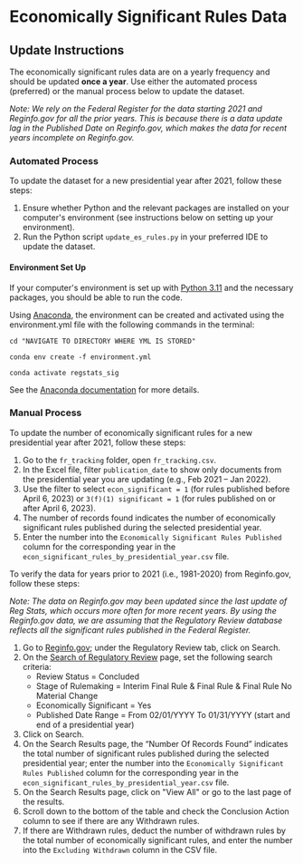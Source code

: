 # Economically Significant Rules Data

## Update Instructions

The economically significant rules data are on a yearly frequency and should be updated **once a year**. Use either the automated process (preferred) or the manual process below to update the dataset.

*Note: We rely on the Federal Register for the data starting 2021 and Reginfo.gov for all the prior years. This is because there is a data update lag in the Published Date on Reginfo.gov, which makes the data for recent years incomplete on Reginfo.gov.*

### Automated Process

To update the dataset for a new presidential year after 2021, follow these steps:

1. Ensure whether Python and the relevant packages are installed on your computer's environment (see instructions below on setting up your environment).
1. Run the Python script `update_es_rules.py` in your preferred IDE to update the dataset.

#### Environment Set Up

If your computer's environment is set up with [Python 3.11](https://www.python.org/downloads/) and the necessary packages, you should be able to run the code.

Using [Anaconda](https://www.anaconda.com/products/distribution), the environment can be created and activated using the environment.yml file with the following commands in the terminal:

```{bash}
cd "NAVIGATE TO DIRECTORY WHERE YML IS STORED"

conda env create -f environment.yml

conda activate regstats_sig
```

See the [Anaconda documentation](https://docs.conda.io/projects/conda/en/latest/user-guide/tasks/manage-environments.html) for more details.

### Manual Process

To update the number of economically significant rules for a new presidential year after 2021, follow these steps:

1. Go to the `fr_tracking` folder, open `fr_tracking.csv`.
2. In the Excel file, filter `publication_date` to show only documents from the presidential year you are updating (e.g., Feb 2021 – Jan 2022).
3. Use the filter to select `econ_significant = 1` (for rules published before April 6, 2023) or `3(f)(1) significant = 1` (for rules published on or after April 6, 2023).
4. The number of records found indicates the number of economically significant rules published during the selected presidential year.
5. Enter the number into the `Economically Significant Rules Published` column for the corresponding year in the `econ_significant_rules_by_presidential_year.csv` file.

To verify the data for years prior to 2021 (i.e., 1981-2020) from Reginfo.gov, follow these steps:

*Note: The data on Reginfo.gov may been updated since the last update of Reg Stats, which occurs more often for more recent years. By using the Reginfo.gov data, we are assuming that the Regulatory Review database reflects all the significant rules published in the Federal Register.*

1. Go to [Reginfo.gov](https://www.reginfo.gov/); under the Regulatory Review tab, click on Search.
2. On the [Search of Regulatory Review](https://www.reginfo.gov/public/do/eoAdvancedSearchMain) page, set the following search criteria:
   - Review Status = Concluded
   - Stage of Rulemaking = Interim Final Rule & Final Rule & Final Rule No Material Change
   - Economically Significant = Yes
   - Published Date Range = From 02/01/YYYY To 01/31/YYYY (start and end of a presidential year)
3. Click on Search.
4. On the Search Results page, the “Number Of Records Found” indicates the total number of significant rules published during the selected presidential year; enter the number into the `Economically Significant Rules Published` column for the corresponding year in the `econ_significant_rules_by_presidential_year.csv` file.
5. On the Search Results page, click on "View All" or go to the last page of the results.
6. Scroll down to the bottom of the table and check the Conclusion Action column to see if there are any Withdrawn rules.
7. If there are Withdrawn rules, deduct the number of withdrawn rules by the total number of economically significant rules, and enter the number into the `Excluding Withdrawn` column in the CSV file.